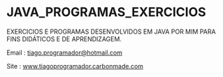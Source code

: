 # JAVA_PROGRAMAS_EXERCICIOS
EXERCICIOS E PROGRAMAS DESENVOLVIDOS EM JAVA POR MIM PARA FINS DIDÁTICOS E DE APRENDIZAGEM.

Email : tiago.programador@hotmail.com

Site : www.tiagoprogramador.carbonmade.com
